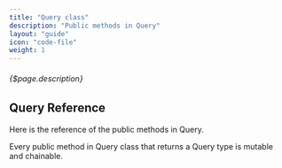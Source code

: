 ```yaml
---
title: "Query class"
description: "Public methods in Query"
layout: "guide"
icon: "code-file"
weight: 1
---
```


###### {$page.description}

<article id="1">

## Query Reference

Here is the reference of the public methods in Query.

Every public method in Query class that returns a Query type is mutable and
chainable.

</article>

